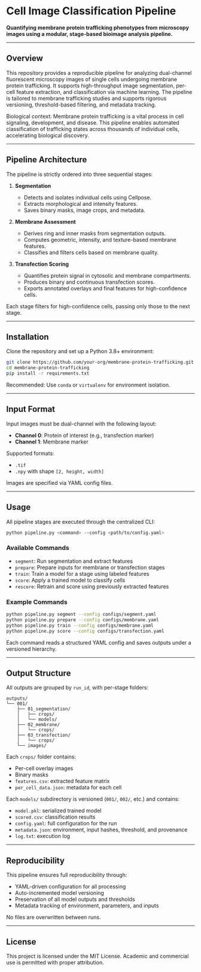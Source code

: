 # Cell Image Classification Pipeline

**Quantifying membrane protein trafficking phenotypes from microscopy images using a modular, stage-based bioimage analysis pipeline.**

---

## Overview

This repository provides a reproducible pipeline for analyzing dual-channel fluorescent microscopy images of single cells undergoing membrane protein trafficking. It supports high-throughput image segmentation, per-cell feature extraction, and classification via machine learning. The pipeline is tailored to membrane trafficking studies and supports rigorous versioning, threshold-based filtering, and metadata tracking.

Biological context:
Membrane protein trafficking is a vital process in cell signaling, development, and disease. This pipeline enables automated classification of trafficking states across thousands of individual cells, accelerating biological discovery.

---

## Pipeline Architecture

The pipeline is strictly ordered into three sequential stages:

1. **Segmentation**
   - Detects and isolates individual cells using Cellpose.
   - Extracts morphological and intensity features.
   - Saves binary masks, image crops, and metadata.

2. **Membrane Assessment**
   - Derives ring and inner masks from segmentation outputs.
   - Computes geometric, intensity, and texture-based membrane features.
   - Classifies and filters cells based on membrane quality.

3. **Transfection Scoring**
   - Quantifies protein signal in cytosolic and membrane compartments.
   - Produces binary and continuous transfection scores.
   - Exports annotated overlays and final features for high-confidence cells.

Each stage filters for high-confidence cells, passing only those to the next stage.

---

## Installation

Clone the repository and set up a Python 3.8+ environment:

```bash
git clone https://github.com/your-org/membrane-protein-trafficking.git
cd membrane-protein-trafficking
pip install -r requirements.txt
```

Recommended: Use `conda` or `virtualenv` for environment isolation.

---

## Input Format

Input images must be dual-channel with the following layout:

- **Channel 0**: Protein of interest (e.g., transfection marker)
- **Channel 1**: Membrane marker

Supported formats:
- `.tif`
- `.npy` with shape `[2, height, width]`

Images are specified via YAML config files.

---

## Usage

All pipeline stages are executed through the centralized CLI:

```bash
python pipeline.py <command> --config <path/to/config.yaml>
```

### Available Commands

- `segment`: Run segmentation and extract features
- `prepare`: Prepare inputs for membrane or transfection stages
- `train`: Train a model for a stage using labeled features
- `score`: Apply a trained model to classify cells
- `rescore`: Retrain and score using previously extracted features

### Example Commands

```bash
python pipeline.py segment --config configs/segment.yaml
python pipeline.py prepare --config configs/membrane.yaml
python pipeline.py train --config configs/membrane.yaml
python pipeline.py score --config configs/transfection.yaml
```

Each command reads a structured YAML config and saves outputs under a versioned hierarchy.

---

## Output Structure

All outputs are grouped by `run_id`, with per-stage folders:

```
outputs/
└── 001/
    ├── 01_segmentation/
    │   ├── crops/
    │   └── models/
    ├── 02_membrane/
    │   └── crops/
    ├── 03_transfection/
    │   └── crops/
    └── images/
```

Each `crops/` folder contains:
- Per-cell overlay images
- Binary masks
- `features.csv`: extracted feature matrix
- `per_cell_data.json`: metadata for each cell

Each `models/` subdirectory is versioned (`001/`, `002/`, etc.) and contains:
- `model.pkl`: serialized trained model
- `scored.csv`: classification results
- `config.yaml`: full configuration for the run
- `metadata.json`: environment, input hashes, threshold, and provenance
- `log.txt`: execution log

---

## Reproducibility

This pipeline ensures full reproducibility through:
- YAML-driven configuration for all processing
- Auto-incremented model versioning
- Preservation of all model outputs and thresholds
- Metadata tracking of environment, parameters, and inputs

No files are overwritten between runs.

---

## License

This project is licensed under the MIT License. Academic and commercial use is permitted with proper attribution.
